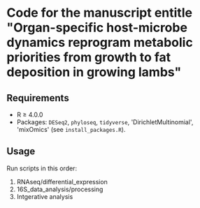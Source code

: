 # Code for the manuscript entitle "Organ-specific host-microbe dynamics reprogram metabolic priorities from growth to fat deposition in growing lambs"
## Requirements  
- R ≥ 4.0.0  
- Packages: `DESeq2`, `phyloseq`, `tidyverse`, 'DirichletMultinomial', 'mixOmics' (see `install_packages.R`).
  
## Usage  
Run scripts in this order:  
1. RNAseq/differential_expression
2. 16S_data_analysis/processing
3. Intgerative analysis
